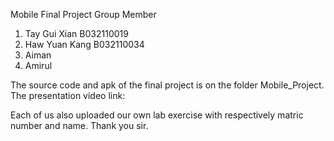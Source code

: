 Mobile Final Project Group Member
1. Tay Gui Xian B032110019
2. Haw Yuan Kang B032110034
3. Aiman
4. Amirul

The source code and apk of the final project is on the folder Mobile_Project.
The presentation video link: 

Each of us also uploaded our own lab exercise with respectively matric number and name.
Thank you sir.
